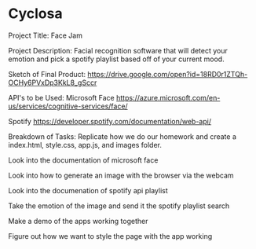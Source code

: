 # Cyclosa

Project Title: Face Jam


Project Description: Facial recognition software that will detect your emotion and pick a spotify playlist based off of your current mood. 



Sketch of  Final Product: 
https://drive.google.com/open?id=18RD0r1ZTQh-OCHy6PVxDp3KkL8_gSccr



API's to be Used: 
Microsoft Face 
https://azure.microsoft.com/en-us/services/cognitive-services/face/



Spotify 
https://developer.spotify.com/documentation/web-api/



Breakdown of Tasks:
Replicate how we do our homework and create a index.html, style.css, app.js, and images folder.

Look into the documentation of microsoft face

Look into how to generate an image with the browser via the webcam

Look into the documenation of spotify api playlist

Take the emotion of the image and send it the spotify playlist search

Make a demo of the apps working together

Figure out how we want to style the page with the app working

